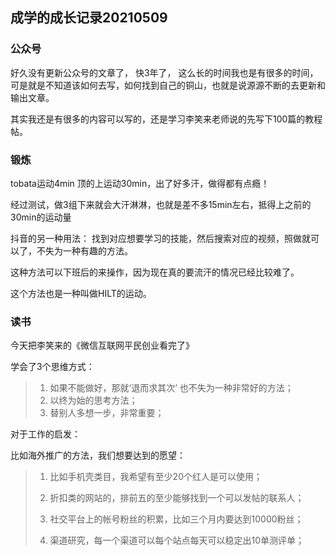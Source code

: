 ## 成学的成长记录20210509

### 公众号

好久没有更新公众号的文章了， 快3年了， 这么长的时间我也是有很多的时间，可是就是不知道该如何去写，如何找到自己的铜山，也就是说源源不断的去更新和输出文章。

其实我还是有很多的内容可以写的，还是学习李笑来老师说的先写下100篇的教程帖。

### 锻炼

tobata运动4min 顶的上运动30min，出了好多汗，做得都有点瘾！

经过测试，做3组下来就会大汗淋淋，也就是差不多15min左右，抵得上之前的30min的运动量

抖音的另一种用法： 找到对应想要学习的技能，然后搜索对应的视频，照做就可以了，不失为一种有趣的方法。

这种方法可以下班后的来操作，因为现在真的要流汗的情况已经比较难了。

这个方法也是一种叫做HILT的运动。

### 读书

今天把李笑来的《微信互联网平民创业看完了》

学会了3个思维方式：

> 1. 如果不能做好，那就‘退而求其次’ 也不失为一种非常好的方法；
> 2. 以终为始的思考方法；
> 3. 替别人多想一步，非常重要；

对于工作的启发：

比如海外推广的方法，我们想要达到的愿望：

> 1. 比如手机壳类目，我希望有至少20个红人是可以使用；
>
> 2. 折扣类的网站的，排前五的至少能够找到一个可以发帖的联系人；
>
> 3. 社交平台上的帐号粉丝的积累，比如三个月内要达到10000粉丝；
>
> 4. 渠道研究，每一个渠道可以每个站点每天可以稳定出10单测评单；
>
>    
